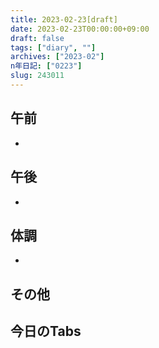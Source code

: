 ```yaml
---
title: 2023-02-23[draft]
date: 2023-02-23T00:00:00+09:00
draft: false
tags: ["diary", ""]
archives: ["2023-02"]
n年日記: ["0223"]
slug: 243011
---
```

## 午前
- 
## 午後
- 
## 体調
- 
## その他
## 今日のTabs